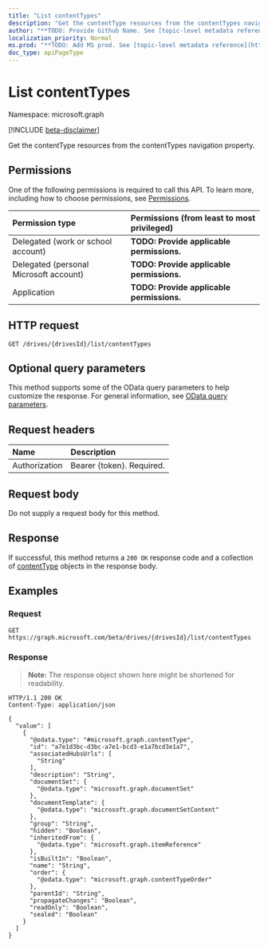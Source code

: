 ```yaml
---
title: "List contentTypes"
description: "Get the contentType resources from the contentTypes navigation property."
author: "**TODO: Provide Github Name. See [topic-level metadata reference](https://msgo.azurewebsites.net/add/document/guidelines/metadata.html#topic-level-metadata)**"
localization_priority: Normal
ms.prod: "**TODO: Add MS prod. See [topic-level metadata reference](https://msgo.azurewebsites.net/add/document/guidelines/metadata.html#topic-level-metadata)**"
doc_type: apiPageType
---
```


# List contentTypes
Namespace: microsoft.graph

[!INCLUDE [beta-disclaimer](../../includes/beta-disclaimer.md)]

Get the contentType resources from the contentTypes navigation property.

## Permissions
One of the following permissions is required to call this API. To learn more, including how to choose permissions, see [Permissions](/graph/permissions-reference).

|Permission type|Permissions (from least to most privileged)|
|:---|:---|
|Delegated (work or school account)|**TODO: Provide applicable permissions.**|
|Delegated (personal Microsoft account)|**TODO: Provide applicable permissions.**|
|Application|**TODO: Provide applicable permissions.**|

## HTTP request

<!-- {
  "blockType": "ignored"
}
-->
``` http
GET /drives/{drivesId}/list/contentTypes
```

## Optional query parameters
This method supports some of the OData query parameters to help customize the response. For general information, see [OData query parameters](/graph/query-parameters).

## Request headers
|Name|Description|
|:---|:---|
|Authorization|Bearer {token}. Required.|

## Request body
Do not supply a request body for this method.

## Response

If successful, this method returns a `200 OK` response code and a collection of [contentType](../resources/contenttype.md) objects in the response body.

## Examples

### Request
<!-- {
  "blockType": "request",
  "name": "list_contenttype"
}
-->
``` http
GET https://graph.microsoft.com/beta/drives/{drivesId}/list/contentTypes
```


### Response
>**Note:** The response object shown here might be shortened for readability.
<!-- {
  "blockType": "response",
  "truncated": true,
  "@odata.type": "Collection(microsoft.graph.contentType)"
}
-->
``` http
HTTP/1.1 200 OK
Content-Type: application/json

{
  "value": [
    {
      "@odata.type": "#microsoft.graph.contentType",
      "id": "a7e1d3bc-d3bc-a7e1-bcd3-e1a7bcd3e1a7",
      "associatedHubsUrls": [
        "String"
      ],
      "description": "String",
      "documentSet": {
        "@odata.type": "microsoft.graph.documentSet"
      },
      "documentTemplate": {
        "@odata.type": "microsoft.graph.documentSetContent"
      },
      "group": "String",
      "hidden": "Boolean",
      "inheritedFrom": {
        "@odata.type": "microsoft.graph.itemReference"
      },
      "isBuiltIn": "Boolean",
      "name": "String",
      "order": {
        "@odata.type": "microsoft.graph.contentTypeOrder"
      },
      "parentId": "String",
      "propagateChanges": "Boolean",
      "readOnly": "Boolean",
      "sealed": "Boolean"
    }
  ]
}
```

